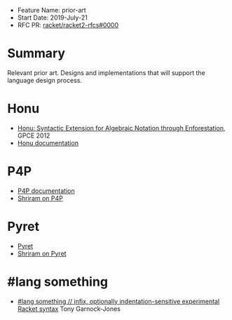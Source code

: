 - Feature Name: prior-art
- Start Date: 2019-July-21
- RFC PR: [racket/racket2-rfcs#0000](https://github.com/racket/racket2-rfcs/pull/0000)

# Summary
[summary]: #summary

Relevant prior art. Designs and implementations that will support the language design process.

# Honu
[Honu]: #Honu

* [Honu: Syntactic Extension for Algebraic Notation  through Enforestation](https://www.cs.utah.edu/plt/publications/gpce12-rf.pdf), GPCE 2012
* [Honu documentation](https://docs.racket-lang.org/honu/)

# P4P
[P4P]: #P4P

* [P4P documentation](http://shriram.github.io/p4p/)
* [Shriram on P4P](https://groups.google.com/d/msg/racket-users/ewWuCvbe93k/T_NMS76xAwAJ)

# Pyret
[Pyret]: #Pyret

* [Pyret](https://www.pyret.org)
* [Shriram on Pyret](https://groups.google.com/d/msg/racket-users/ewWuCvbe93k/T_NMS76xAwAJ)


# #lang something
[something]: #something

* [#lang something // infix, optionally indentation-sensitive experimental Racket syntax](https://groups.google.com/d/msg/racket-users/0WyNzafwPCA/jdn4ZqrLCQAJ) Tony Garnock-Jones 


